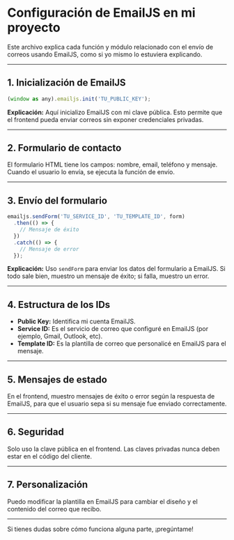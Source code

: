 # Configuración de EmailJS en mi proyecto

Este archivo explica cada función y módulo relacionado con el envío de correos usando EmailJS, como si yo mismo lo estuviera explicando.

---

## 1. Inicialización de EmailJS

```js
(window as any).emailjs.init('TU_PUBLIC_KEY');
```
**Explicación:** Aquí inicializo EmailJS con mi clave pública. Esto permite que el frontend pueda enviar correos sin exponer credenciales privadas.

---

## 2. Formulario de contacto

El formulario HTML tiene los campos: nombre, email, teléfono y mensaje. Cuando el usuario lo envía, se ejecuta la función de envío.

---

## 3. Envío del formulario

```js
emailjs.sendForm('TU_SERVICE_ID', 'TU_TEMPLATE_ID', form)
  .then(() => {
    // Mensaje de éxito
  })
  .catch(() => {
    // Mensaje de error
  });
```
**Explicación:** Uso `sendForm` para enviar los datos del formulario a EmailJS. Si todo sale bien, muestro un mensaje de éxito; si falla, muestro un error.

---

## 4. Estructura de los IDs
- **Public Key:** Identifica mi cuenta EmailJS.
- **Service ID:** Es el servicio de correo que configuré en EmailJS (por ejemplo, Gmail, Outlook, etc).
- **Template ID:** Es la plantilla de correo que personalicé en EmailJS para el mensaje.

---

## 5. Mensajes de estado

En el frontend, muestro mensajes de éxito o error según la respuesta de EmailJS, para que el usuario sepa si su mensaje fue enviado correctamente.

---

## 6. Seguridad

Solo uso la clave pública en el frontend. Las claves privadas nunca deben estar en el código del cliente.

---

## 7. Personalización

Puedo modificar la plantilla en EmailJS para cambiar el diseño y el contenido del correo que recibo.

---

Si tienes dudas sobre cómo funciona alguna parte, ¡pregúntame!
